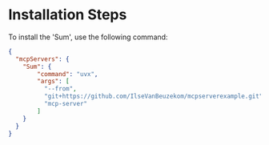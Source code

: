 # Installation Steps

To install the 'Sum', use the following command:

```json
{
  "mcpServers": {
    "Sum": {
		"command": "uvx",
		"args": [
		  "--from",
		  "git+https://github.com/IlseVanBeuzekom/mcpserverexample.git",
		  "mcp-server"
		]
	}
  }
}
```